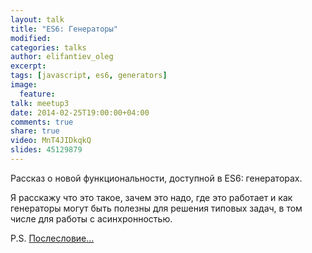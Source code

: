 ```yaml
---
layout: talk
title: "ES6: Генераторы"
modified:
categories: talks
author: elifantiev_oleg
excerpt:
tags: [javascript, es6, generators]
image:
  feature:
talk: meetup3
date: 2014-02-25T19:00:00+04:00
comments: true
share: true
video: MnT4JIDkqkQ
slides: 45129879
---
```


Рассказ о новой функциональности, доступной в ES6: генераторах. 

Я расскажу что это такое, зачем это надо, где это работает 
и как генераторы могут быть полезны для решения типовых задач,
в том числе для работы с асинхронностью.

P.S. [Послесловие...][follow-up]

[follow-up]: /blog/generators-follow-up/